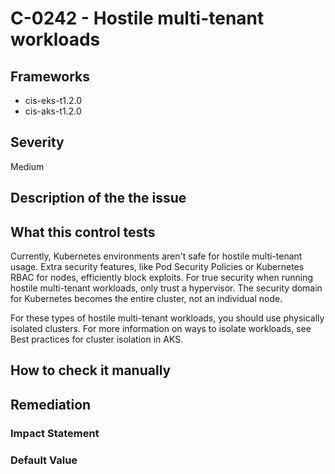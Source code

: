 # C-0242 - Hostile multi-tenant workloads

## Frameworks
* cis-eks-t1.2.0
* cis-aks-t1.2.0
 
## Severity
Medium

## Description of the the issue

 
## What this control tests 
Currently, Kubernetes environments aren't safe for hostile multi-tenant usage. Extra security features, like Pod Security Policies or Kubernetes RBAC for nodes, efficiently block exploits. For true security when running hostile multi-tenant workloads, only trust a hypervisor. The security domain for Kubernetes becomes the entire cluster, not an individual node.

 For these types of hostile multi-tenant workloads, you should use physically isolated clusters. For more information on ways to isolate workloads, see Best practices for cluster isolation in AKS.
 
## How to check it manually 

 
## Remediation

 
### Impact Statement

 
### Default Value

 
